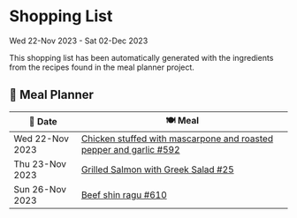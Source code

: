 # Shopping List

Wed 22-Nov 2023 - Sat 02-Dec 2023

This shopping list has been automatically generated with the ingredients from the recipes found in the meal planner project.

## 📅 Meal Planner

|📅 Date| 🍽️ Meal|
|----|----|
|Wed 22-Nov 2023|[Chicken stuffed with mascarpone and roasted pepper and garlic #592](https://github.com/jcallaghan/The-Cookbook/issues/592)|
|Thu 23-Nov 2023|[Grilled Salmon with Greek Salad #25](https://github.com/jcallaghan/The-Cookbook/issues/25)|
|Sun 26-Nov 2023|[Beef shin ragu #610](https://github.com/jcallaghan/The-Cookbook/issues/610)|
